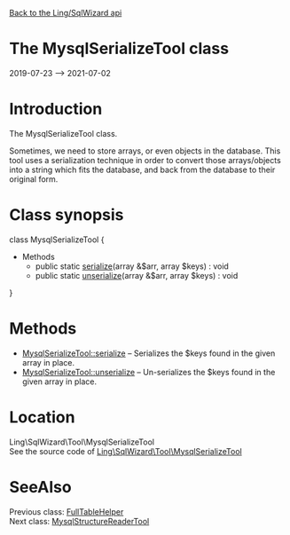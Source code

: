 [Back to the Ling/SqlWizard api](https://github.com/lingtalfi/SqlWizard/blob/master/doc/api/Ling/SqlWizard.md)



The MysqlSerializeTool class
================
2019-07-23 --> 2021-07-02






Introduction
============

The MysqlSerializeTool class.

Sometimes, we need to store arrays, or even objects in the database.
This tool uses a serialization technique in order to convert those arrays/objects into a string which
fits the database, and back from the database to their original form.



Class synopsis
==============


class <span class="pl-k">MysqlSerializeTool</span>  {

- Methods
    - public static [serialize](https://github.com/lingtalfi/SqlWizard/blob/master/doc/api/Ling/SqlWizard/Tool/MysqlSerializeTool/serialize.md)(array &$arr, array $keys) : void
    - public static [unserialize](https://github.com/lingtalfi/SqlWizard/blob/master/doc/api/Ling/SqlWizard/Tool/MysqlSerializeTool/unserialize.md)(array &$arr, array $keys) : void

}






Methods
==============

- [MysqlSerializeTool::serialize](https://github.com/lingtalfi/SqlWizard/blob/master/doc/api/Ling/SqlWizard/Tool/MysqlSerializeTool/serialize.md) &ndash; Serializes the $keys found in the given array in place.
- [MysqlSerializeTool::unserialize](https://github.com/lingtalfi/SqlWizard/blob/master/doc/api/Ling/SqlWizard/Tool/MysqlSerializeTool/unserialize.md) &ndash; Un-serializes the $keys found in the given array in place.





Location
=============
Ling\SqlWizard\Tool\MysqlSerializeTool<br>
See the source code of [Ling\SqlWizard\Tool\MysqlSerializeTool](https://github.com/lingtalfi/SqlWizard/blob/master/Tool/MysqlSerializeTool.php)



SeeAlso
==============
Previous class: [FullTableHelper](https://github.com/lingtalfi/SqlWizard/blob/master/doc/api/Ling/SqlWizard/Tool/FullTableHelper.md)<br>Next class: [MysqlStructureReaderTool](https://github.com/lingtalfi/SqlWizard/blob/master/doc/api/Ling/SqlWizard/Tool/MysqlStructureReaderTool.md)<br>
